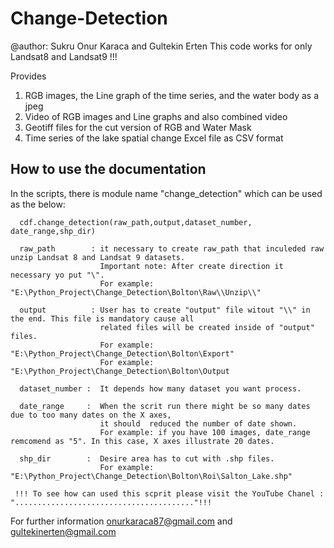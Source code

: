 # Change-Detection
@author: Sukru Onur Karaca and Gultekin Erten
This code works for only Landsat8 and Landsat9 !!!



Provides
  1. RGB images, the Line graph of the time series, and the water body as a jpeg
  2. Video of RGB images and Line graphs and also combined video 
  3. Geotiff files for the cut version of RGB and Water Mask
  4. Time series of the lake spatial change Excel file as CSV format

How to use the documentation
----------------------------
 
  
  In the scripts, there is module name "change_detection" which can be used as the below:
      
      cdf.change_detection(raw_path,output,dataset_number, date_range,shp_dir)
      
      raw_path        : it necessary to create raw_path that inculeded raw unzip Landsat 8 and Landsat 9 datasets.
                        Important note: After create direction it necessary yo put "\".
                        For example: "E:\Python_Project\Change_Detection\Bolton\Raw\\Unzip\\"
      
      output          : User has to create "output" file witout "\\" in the end. This file is mandatory cause all 
                        related files will be created inside of "output" files.
                        For example: "E:\Python_Project\Change_Detection\Bolton\Export"
                        For example: "E:\Python_Project\Change_Detection\Bolton\Output
                 
      dataset_number :  It depends how many dataset you want process.
      
      date_range     :  When the scrit run there might be so many dates due to too many dates on the X axes, 
                        it should  reduced the number of date shown.
                        For example: if you have 100 images, date_range remcomend as "5". In this case, X axes illustrate 20 dates.

      shp_dir        :  Desire area has to cut with .shp files.
                        For example: "E:\Python_Project\Change_Detection\Bolton\Roi\Salton_Lake.shp"
                        
     !!! To see how can used this scprit please visit the YouTube Chanel : "........................................"!!!
                        
                        
  For further information  onurkaraca87@gmail.com and gultekinerten@gmail.com
